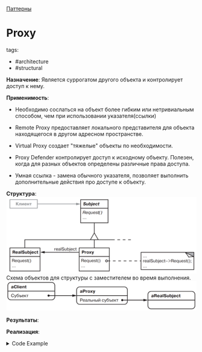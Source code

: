 [Паттерны](../../Patterns.md)

# Proxy

tags:

- #architecture
- #structural

**Назначение**: Является суррогатом другого объекта и контролирует доступ к нему.

**Применимость**:

- Необходимо сослаться на объект более гибким или нетривиальным способом, чем при использовании указателя(ссылки)

- Remote Proxy предоставляет локального представителя для объекта находящегося в другом адресном пространстве.

- Virtual Proxy создает "тяжелые" объекты по необходимости.

- Proxy Defender контролирует доступ к исходному объекту. Полезен, когда для разных объектов определены различные права доступа.

- Умная ссылка - замена обычного указателя, позволяет выполнить дополнительные действия про доступе к объекту.

**Структура**:
![Proxy Structure](./Proxy.png)
Схема объектов для структуры с заместителем во время выполнения.
![Proxy Usage Scheme](./ProxyUsageScheme.png)

**Результаты**:

**Реализация**:

<details>
 <summary>Code Example</summary>
 ```js
 ```
</details>
